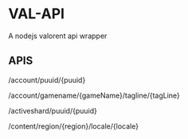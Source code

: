 # VAL-API
A nodejs valorent api wrapper

## APIS

/account/puuid/{puuid}

/account/gamename/{gameName}/tagline/{tagLine}

/activeshard/puuid/{puuid}

/content/region/{region}/locale/{locale}
